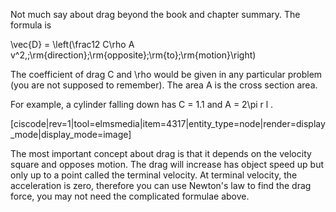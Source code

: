 <stop-note>
    <span slot="Section 6.5-6.6"></span>
</stop-note>

Not much say about drag beyond the book and chapter summary. The formula is

 <lrn-math> \vec{D} = \left(\frac12 C\rho A v^2,\;\rm{direction}\;\rm{opposite}\;\rm{to};\rm{motion}\right) </lrn-math>
 
The coefficient of drag C and <lrn-math>\rho </lrn-math> would be given in any particular problem (you are not supposed to remember). The area A is the cross section area. 

For example, a cylinder falling down has C = 1.1 and <lrn-math>A = 2\pi r l </lrn-math>. 

[ciscode|rev=1|tool=elmsmedia|item=4317|entity_type=node|render=display_mode|display_mode=image]

The most important concept about drag is that it depends on the velocity square and opposes motion. The drag will increase has object speed up but only up to a point called the  terminal velocity. At terminal velocity, the acceleration is zero, therefore you can use Newton's law to find the drag force, you may not need the complicated formulae above.

